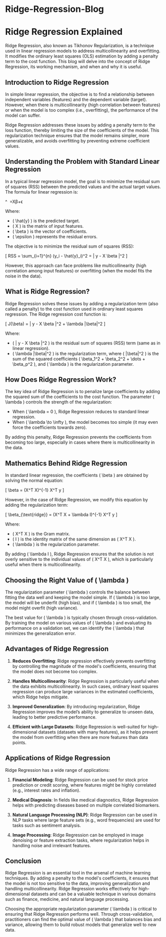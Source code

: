 # Ridge-Regression-Blog

# Ridge Regression Explained

Ridge Regression, also known as Tikhonov Regularization, is a technique used in linear regression models to address multicollinearity and overfitting. It modifies the ordinary least squares (OLS) estimation by adding a penalty term to the cost function. This blog will delve into the concept of Ridge Regression, its working mechanism, and when and why it is useful.

## Introduction to Ridge Regression

In simple linear regression, the objective is to find a relationship between independent variables (features) and the dependent variable (target). However, when there is multicollinearity (high correlation between features) or when the model is too complex (i.e., overfitting), the performance of the model can suffer.

Ridge Regression addresses these issues by adding a penalty term to the loss function, thereby limiting the size of the coefficients of the model. This regularization technique ensures that the model remains simpler, more generalizable, and avoids overfitting by preventing extreme coefficient values.

## Understanding the Problem with Standard Linear Regression

In a typical linear regression model, the goal is to minimize the residual sum of squares (RSS) between the predicted values and the actual target values. The formula for linear regression is:

^
​
 =Xβ+ϵ

Where:

- \( \hat{y} \) is the predicted target.
- \( X \) is the matrix of input features.
- \( \beta \) is the vector of coefficients.
- \( \epsilon \) represents the residual errors.

The objective is to minimize the residual sum of squares (RSS):

\[
RSS = \sum_{i=1}^{n} (y_i - \hat{y}_i)^2 = \| y - X \beta \|^2
\]

However, this approach can face problems like multicollinearity (high correlation among input features) or overfitting (when the model fits the noise in the data).

## What is Ridge Regression?

Ridge Regression solves these issues by adding a regularization term (also called a penalty) to the cost function used in ordinary least squares regression. The Ridge regression cost function is:

\[
J(\beta) = \| y - X \beta \|^2 + \lambda \|\beta\|^2
\]

Where:

- \( \| y - X \beta \|^2 \) is the residual sum of squares (RSS) term (same as in linear regression).
- \( \lambda \|\beta\|^2 \) is the regularization term, where \( \|\beta\|^2 \) is the sum of the squared coefficients \( \beta_1^2 + \beta_2^2 + \dots + \beta_p^2 \), and \( \lambda \) is the regularization parameter.

## How Does Ridge Regression Work?

The key idea of Ridge Regression is to penalize large coefficients by adding the squared sum of the coefficients to the cost function. The parameter \( \lambda \) controls the strength of the regularization:

- When \( \lambda = 0 \), Ridge Regression reduces to standard linear regression.
- When \( \lambda \to \infty \), the model becomes too simple (it may even force the coefficients towards zero).

By adding this penalty, Ridge Regression prevents the coefficients from becoming too large, especially in cases where there is multicollinearity in the data.

## Mathematics Behind Ridge Regression

In standard linear regression, the coefficients \( \beta \) are obtained by solving the normal equation:

\[
\beta = (X^T X)^{-1} X^T y
\]

However, in the case of Ridge Regression, we modify this equation by adding the regularization term:

\[
\beta_{\text{ridge}} = (X^T X + \lambda I)^{-1} X^T y
\]

Where:

- \( X^T X \) is the Gram matrix.
- \( I \) is the identity matrix of the same dimension as \( X^T X \).
- \( \lambda \) is the regularization parameter.

By adding \( \lambda I \), Ridge Regression ensures that the solution is not overly sensitive to the individual values of \( X^T X \), which is particularly useful when there is multicollinearity.

## Choosing the Right Value of \( \lambda \)

The regularization parameter \( \lambda \) controls the balance between fitting the data well and keeping the model simple. If \( \lambda \) is too large, the model will be underfit (high bias), and if \( \lambda \) is too small, the model might overfit (high variance).

The best value for \( \lambda \) is typically chosen through cross-validation. By training the model on various values of \( \lambda \) and evaluating its performance on a validation set, we can identify the \( \lambda \) that minimizes the generalization error.

## Advantages of Ridge Regression

1. **Reduces Overfitting**: Ridge regression effectively prevents overfitting by controlling the magnitude of the model's coefficients, ensuring that the model does not become too complex.
   
2. **Handles Multicollinearity**: Ridge Regression is particularly useful when the data exhibits multicollinearity. In such cases, ordinary least squares regression can produce large variances in the estimated coefficients, which Ridge helps mitigate.

3. **Improved Generalization**: By introducing regularization, Ridge Regression improves the model’s ability to generalize to unseen data, leading to better predictive performance.

4. **Efficient with Large Datasets**: Ridge Regression is well-suited for high-dimensional datasets (datasets with many features), as it helps prevent the model from overfitting when there are more features than data points.

## Applications of Ridge Regression

Ridge Regression has a wide range of applications:

1. **Financial Modeling**: Ridge Regression can be used for stock price prediction or credit scoring, where features might be highly correlated (e.g., interest rates and inflation).
   
2. **Medical Diagnosis**: In fields like medical diagnostics, Ridge Regression helps with predicting diseases based on multiple correlated biomarkers.

3. **Natural Language Processing (NLP)**: Ridge Regression can be used in NLP tasks where large feature sets (e.g., word frequencies) are used for tasks such as sentiment analysis.

4. **Image Processing**: Ridge Regression can be employed in image denoising or feature extraction tasks, where regularization helps in handling noise and irrelevant features.

## Conclusion

Ridge Regression is an essential tool in the arsenal of machine learning techniques. By adding a penalty to the model's coefficients, it ensures that the model is not too sensitive to the data, improving generalization and handling multicollinearity. Ridge Regression works effectively for high-dimensional datasets and can be a valuable technique in various domains such as finance, medicine, and natural language processing.

Choosing the appropriate regularization parameter \( \lambda \) is critical to ensuring that Ridge Regression performs well. Through cross-validation, practitioners can find the optimal value of \( \lambda \) that balances bias and variance, allowing them to build robust models that generalize well to new data.
